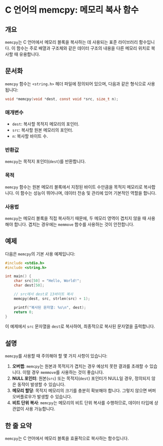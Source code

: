 <!--
Meta Description: # C 언어의 memcpy: 메모리 복사 함수 ## 개요 `memcpy`는 C 언어에서 메모리 블록을 복사하는 데 사용되는 표준 라이브러리 함수입니다. 이 함수는 주로 배열과 구조체와 같은 데이터 구조의 내용을 다른 메모리 위치로 복사할 때 유용합니다. ## 문서화 `...
Meta Keywords: memcpy, 메모리, dest, src, 목적지
-->

# C 언어의 memcpy: 메모리 복사 함수

## 개요
`memcpy`는 C 언어에서 메모리 블록을 복사하는 데 사용되는 표준 라이브러리 함수입니다. 이 함수는 주로 배열과 구조체와 같은 데이터 구조의 내용을 다른 메모리 위치로 복사할 때 유용합니다.

## 문서화
`memcpy` 함수는 `<string.h>` 헤더 파일에 정의되어 있으며, 다음과 같은 형식으로 사용됩니다:

```c
void *memcpy(void *dest, const void *src, size_t n);
```

### 매개변수
- `dest`: 복사할 목적지 메모리의 포인터.
- `src`: 복사할 원본 메모리의 포인터.
- `n`: 복사할 바이트 수.

### 반환값
`memcpy`는 목적지 포인터(`dest`)를 반환합니다.

### 목적
`memcpy` 함수는 원본 메모리 블록에서 지정된 바이트 수만큼을 목적지 메모리로 복사합니다. 이 함수는 성능이 뛰어나며, 데이터 전송 및 관리에 있어 기본적인 역할을 합니다.

### 사용법
`memcpy`는 메모리 블록을 직접 복사하기 때문에, 두 메모리 영역이 겹치지 않을 때 사용해야 합니다. 겹치는 경우에는 `memmove` 함수를 사용하는 것이 안전합니다.

## 예제
다음은 `memcpy`의 기본 사용 예제입니다:

```c
#include <stdio.h>
#include <string.h>

int main() {
    char src[50] = "Hello, World!";
    char dest[50];

    // src에서 dest로 13바이트 복사
    memcpy(dest, src, strlen(src) + 1);

    printf("복사된 문자열: %s\n", dest);
    return 0;
}
```

이 예제에서 `src` 문자열을 `dest`로 복사하여, 최종적으로 복사된 문자열을 출력합니다.

## 설명
`memcpy`를 사용할 때 주의해야 할 몇 가지 사항이 있습니다:

1. **오버랩**: `memcpy`는 원본과 목적지가 겹치는 경우 예상치 못한 결과를 초래할 수 있습니다. 이럴 경우 `memmove`를 사용하는 것이 좋습니다.
2. **NULL 포인터**: 원본(`src`) 또는 목적지(`dest`) 포인터가 NULL일 경우, 정의되지 않은 동작이 발생할 수 있습니다.
3. **메모리 할당**: 목적지 메모리의 크기를 충분히 확보해야 합니다. 그렇지 않으면 버퍼 오버플로우가 발생할 수 있습니다.
4. **비트 단위 복사**: `memcpy`는 메모리의 비트 단위 복사를 수행하므로, 데이터 타입에 상관없이 사용 가능합니다.

## 한 줄 요약
`memcpy`는 C 언어에서 메모리 블록을 효율적으로 복사하는 함수입니다.